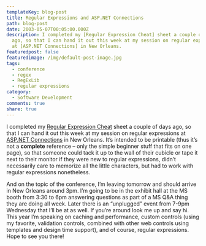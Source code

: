 ```yaml
---
templateKey: blog-post
title: Regular Expressions and ASP.NET Connections
path: blog-post
date: 2003-05-07T00:05:00.000Z
description: I completed my [Regular Expression Cheat] sheet a couple of days
  ago, so that I can hand it out this week at my session on regular expressions
  at [ASP.NET Connections] in New Orleans.
featuredpost: false
featuredimage: /img/default-post-image.jpg
tags:
  - conference
  - regex
  - RegExLib
  - regular expressions
category:
  - Software Development
comments: true
share: true
---
```

<!--StartFragment-->

I completed my [Regular Expression Cheat](http://www.regexlib.com/CheatSheet.htm) sheet a couple of days ago, so that I can hand it out this week at my session on regular expressions at [ASP.NET Connections](http://www.asp-connections.com/asp/?refer=aspallp) in New Orleans. It’s intended to be printable (thus it’s not a **complete** reference – only the simple beginner stuff that fits on one page), so that someone could tack it up to the wall of their cubicle or tape it next to their monitor if they were new to regular expressions, didn’t necessarily care to memorize all the little characters, but had to work with regular expressions nonetheless.

And on the topic of the conference, I’m leaving tomorrow and should arrive in New Orleans around 3pm. I’m going to be in the exhibit hall at the MS booth from 3:30 to 6pm answering questions as part of a MS Q&A thing they are doing all week. Later there is an “unplugged” event from 7-9pm Wednesday that I’ll be at as well. If you’re around look me up and say hi. This year I’m speaking on caching and performance, custom controls (using my favorite, validation controls, combined with other web controls using templates and design time support), and of course, regular expressions. Hope to see you there!

<!--EndFragment-->